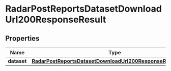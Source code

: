 

# RadarPostReportsDatasetDownloadUrl200ResponseResult


## Properties

| Name | Type | Description | Notes |
|------------ | ------------- | ------------- | -------------|
|**dataset** | [**RadarPostReportsDatasetDownloadUrl200ResponseResultDataset**](RadarPostReportsDatasetDownloadUrl200ResponseResultDataset.md) |  |  |




